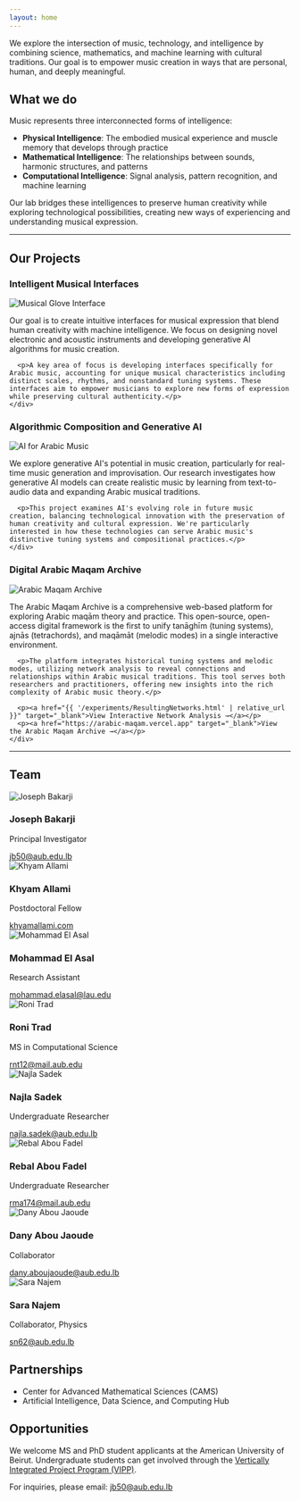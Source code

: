 ```yaml
---
layout: home
---
```


We explore the intersection of music, technology, and intelligence by combining science, mathematics, and machine learning with cultural traditions. Our goal is to empower music creation in ways that are personal, human, and deeply meaningful.

## What we do

Music represents three interconnected forms of intelligence:

- **Physical Intelligence**: The embodied musical experience and muscle memory that develops through practice
- **Mathematical Intelligence**: The relationships between sounds, harmonic structures, and patterns
- **Computational Intelligence**: Signal analysis, pattern recognition, and machine learning

Our lab bridges these intelligences to preserve human creativity while exploring technological possibilities, creating new ways of experiencing and understanding musical expression.

---

## Our Projects

<div class="project-card">
  <h3>Intelligent Musical Interfaces</h3>
  <div class="project-container">
    <img src="{{ '/assets/images/gluvn.jpg' | relative_url }}" alt="Musical Glove Interface" class="project-image">
    <div class="project-description">
      <p>Our goal is to create intuitive interfaces for musical expression that blend human creativity with machine intelligence. We focus on designing novel electronic and acoustic instruments and developing generative AI algorithms for music creation.</p>

      <p>A key area of focus is developing interfaces specifically for Arabic music, accounting for unique musical characteristics including distinct scales, rhythms, and nonstandard tuning systems. These interfaces aim to empower musicians to explore new forms of expression while preserving cultural authenticity.</p>
    </div>
  </div>
</div>

<div class="project-card">
  <h3>Algorithmic Composition and Generative AI </h3>
  <div class="project-container">
    <img src="{{ '/assets/images/aiforarabic.jpg' | relative_url }}" alt="AI for Arabic Music" class="project-image">
    <div class="project-description">
      <p>We explore generative AI's potential in music creation, particularly for real-time music generation and improvisation. Our research investigates how generative AI models can create realistic music by learning from text-to-audio data and expanding Arabic musical traditions.</p>

      <p>This project examines AI's evolving role in future music creation, balancing technological innovation with the preservation of human creativity and cultural expression. We're particularly interested in how these technologies can serve Arabic music's distinctive tuning systems and compositional practices.</p>
    </div>
  </div>
</div>

<div class="project-card">
  <h3>Digital Arabic Maqam Archive</h3>
  <div class="project-container">
    <img src="{{ '/assets/images/maqamarchive.png' | relative_url }}" alt="Arabic Maqam Archive" class="project-image">
    <div class="project-description">
      <p>The Arabic Maqam Archive is a comprehensive web-based platform for exploring Arabic maqām theory and practice. This open-source, open-access digital framework is the first to unify tanāghīm (tuning systems), ajnās (tetrachords), and maqāmāt (melodic modes) in a single interactive environment.</p>

      <p>The platform integrates historical tuning systems and melodic modes, utilizing network analysis to reveal connections and relationships within Arabic musical traditions. This tool serves both researchers and practitioners, offering new insights into the rich complexity of Arabic music theory.</p>

      <p><a href="{{ '/experiments/ResultingNetworks.html' | relative_url }}" target="_blank">View Interactive Network Analysis →</a></p>
      <p><a href="https://arabic-maqam.vercel.app" target="_blank">View the Arabic Maqam Archive →</a></p>
    </div>
  </div>
</div>

---

## Team

<div class="team-grid">
  <div class="team-member">
    <img src="{{ '/assets/images/joseph-bakarji.jpeg' | relative_url }}" alt="Joseph Bakarji" class="team-photo">
    <h3>Joseph Bakarji</h3>
    <p class="team-role">Principal Investigator</p>
    <div class="team-website">
      <a href="mailto:jb50@aub.edu.lb">jb50@aub.edu.lb</a>
    </div>
  </div>

  <div class="team-member">
    <img src="{{ '/assets/images/khyam-allami.png' | relative_url }}" alt="Khyam Allami" class="team-photo">
    <h3>Khyam Allami</h3>
    <p class="team-role">Postdoctoral Fellow</p>
    <div class="team-website">
      <a href="https://khyamallami.com" target="_blank">khyamallami.com</a>
    </div>
  </div>

  <div class="team-member">
    <img src="{{ '/assets/images/mohammad-el-asal.png' | relative_url }}" alt="Mohammad El Asal" class="team-photo">
    <h3>Mohammad El Asal</h3>
    <p class="team-role">Research Assistant</p>
    <div class="team-website">
      <a href="mailto:mohammad.elasal@lau.edu" target="_blank">mohammad.elasal@lau.edu</a>
    </div>
  </div>

  <div class="team-member">
    <img src="{{ '/assets/images/roni-trad.jpg' | relative_url }}" alt="Roni Trad" class="team-photo">
    <h3>Roni Trad</h3>
    <p class="team-role">MS in Computational Science</p>
    <div class="team-website">
      <a href="mailto:rnt12@mail.aub.edu" target="_blank">rnt12@mail.aub.edu</a>
    </div>
  </div>

  <div class="team-member">
    <img src="{{ '/assets/images/najla-sadek.jpg' | relative_url }}" alt="Najla Sadek" class="team-photo">
    <h3>Najla Sadek</h3>
    <p class="team-role">Undergraduate Researcher</p>
    <div class="team-website">
      <a href="mailto:najla.sadek@aub.edu.lb" target="_blank">najla.sadek@aub.edu.lb</a>
    </div>
  </div>

  <div class="team-member">
    <img src="{{ '/assets/images/rebal-abou-fadel.png' | relative_url }}" alt="Rebal Abou Fadel" class="team-photo">
    <h3>Rebal Abou Fadel</h3>
    <p class="team-role">Undergraduate Researcher</p>
    <div class="team-website">
      <a href="mailto:rma174@mail.aub.edu" target="_blank">rma174@mail.aub.edu</a>
    </div>
  </div>

  <div class="team-member">
    <img src="{{ '/assets/images/dany-abou-jaoude.jpg' | relative_url }}" alt="Dany Abou Jaoude" class="team-photo">
    <h3>Dany Abou Jaoude</h3>
    <p class="team-role">Collaborator</p>
    <div class="team-website">
      <a href="mailto:dany.aboujaoude@aub.edu.lb" target="_blank">dany.aboujaoude@aub.edu.lb</a>
    </div>
  </div>

  <div class="team-member">
    <img src="{{ '/assets/images/sara-najem.jpeg' | relative_url }}" alt="Sara Najem" class="team-photo">
    <h3>Sara Najem</h3>
    <p class="team-role">Collaborator, Physics</p>
    <div class="team-website">
      <a href="mailto:sn62@aub.edu.lb" target="_blank">sn62@aub.edu.lb</a>
    </div>
  </div>


</div>

## Partnerships 

- Center for Advanced Mathematical Sciences (CAMS)
- Artificial Intelligence, Data Science, and Computing Hub

## Opportunities

We welcome MS and PhD student applicants at the American University of Beirut. Undergraduate students can get involved through the [Vertically Integrated Project Program (VIPP)](https://www.josephbakarji.com/articles/vertically-integrated-program).

For inquiries, please email: [jb50@aub.edu.lb](mailto:jb50@aub.edu.lb)
